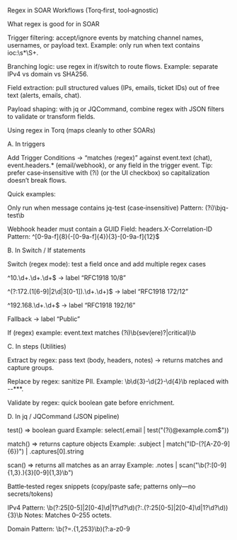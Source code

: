 Regex in SOAR Workflows (Torq‑first, tool‑agnostic)

What regex is good for in SOAR

Trigger filtering: accept/ignore events by matching channel names, usernames, or payload text. Example: only run when text contains ioc:\s*\S+.

Branching logic: use regex in if/switch to route flows. Example: separate IPv4 vs domain vs SHA256.

Field extraction: pull structured values (IPs, emails, ticket IDs) out of free text (alerts, emails, chat).

Payload shaping: with jq or JQCommand, combine regex with JSON filters to validate or transform fields.

Using regex in Torq (maps cleanly to other SOARs)

A. In triggers

Add Trigger Conditions → “matches (regex)” against event.text (chat), event.headers.* (email/webhook), or any field in the trigger event.
Tip: prefer case‑insensitive with (?i) (or the UI checkbox) so capitalization doesn’t break flows.

Quick examples:

Only run when message contains jq-test (case‑insensitive)
Pattern: (?i)\bjq-test\b

Webhook header must contain a GUID
Field: headers.X-Correlation-ID
Pattern: ^[0-9a-f]{8}(-[0-9a-f]{4}){3}-[0-9a-f]{12}$

B. In Switch / If statements

Switch (regex mode): test a field once and add multiple regex cases

^10.\d+.\d+.\d+$ → label “RFC1918 10/8”

^(?:172.(1[6-9]|2\d|3[0-1]).\d+.\d+)$ → label “RFC1918 172/12”

^192.168.\d+.\d+$ → label “RFC1918 192/16”

Fallback → label “Public”

If (regex) example: event.text matches (?i)\b(sev(ere)?|critical)\b

C. In steps (Utilities)

Extract by regex: pass text (body, headers, notes) → returns matches and capture groups.

Replace by regex: sanitize PII. Example: \b\d{3}-\d{2}-\d{4}\b replaced with --***.

Validate by regex: quick boolean gate before enrichment.

D. In jq / JQCommand (JSON pipeline)

test() ⇒ boolean guard
Example: select(.email | test("(?i)@example\.com$"))

match() ⇒ returns capture objects
Example: .subject | match("ID-(?<id>[A-Z0-9]{6})") | .captures[0].string

scan() ⇒ returns all matches as an array
Example: .notes | scan("\b(?:[0-9]{1,3}\.){3}[0-9]{1,3}\b")

Battle‑tested regex snippets (copy/paste safe; patterns only—no secrets/tokens)

IPv4
Pattern: \b(?:25[0-5]|2[0-4]\d|1?\d?\d)(?:.(?:25[0-5]|2[0-4]\d|1?\d?\d)){3}\b
Notes: Matches 0–255 octets.

Domain
Pattern: \b(?=.{1,253}\b)(?:a-z0-9